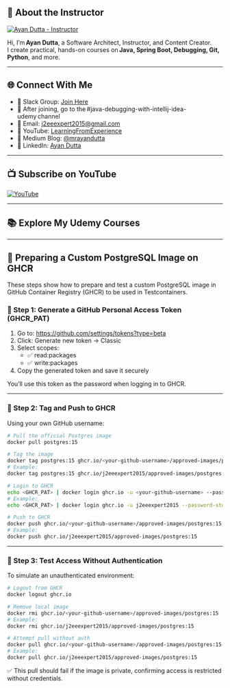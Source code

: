 ## 👤 About the Instructor

[![Ayan Dutta - Instructor](https://img-c.udemycdn.com/user/200_H/5007784_d6b8.jpg)](https://www.udemy.com/user/ayandutta/)

Hi, I’m **Ayan Dutta**, a Software Architect, Instructor, and Content Creator.  
I create practical, hands-on courses on **Java, Spring Boot, Debugging, Git, Python**, and more.

---

## 🌐 Connect With Me

- 💬 Slack Group: [Join Here](https://join.slack.com/t/learningfromexp/shared_invite/zt-1fnksxgd0-_jOdmIq2voEeMtoindhWrA)
- 📢 After joining, go to the #java-debugging-with-intellij-idea-udemy channel  
- 📧 Email: j2eeexpert2015@gmail.com  
- 🔗 YouTube: [LearningFromExperience](https://www.youtube.com/@learningfromexperience)  
- 📝 Medium Blog: [@mrayandutta](https://medium.com/@mrayandutta)  
- 💼 LinkedIn: [Ayan Dutta](https://www.linkedin.com/in/ayan-dutta-a41091b/)

---

## 📺 Subscribe on YouTube

[![YouTube](https://img.shields.io/badge/Watch%20on%20YouTube-FF0000?style=for-the-badge&logo=youtube&logoColor=white)](https://www.youtube.com/@learningfromexperience)

---

## 📚 Explore My Udemy Courses

<!-- Insert course tables here -->

---

## 🐳 Preparing a Custom PostgreSQL Image on GHCR

These steps show how to prepare and test a custom PostgreSQL image in GitHub Container Registry (GHCR) to be used in Testcontainers.

### 🔐 Step 1: Generate a GitHub Personal Access Token (GHCR_PAT)

1. Go to: https://github.com/settings/tokens?type=beta  
2. Click: Generate new token → Classic  
3. Select scopes:
   - ✅ read:packages  
   - ✅ write:packages  
4. Copy the generated token and save it securely

You’ll use this token as the password when logging in to GHCR.

---

### 🔧 Step 2: Tag and Push to GHCR

Using your own GitHub username:

```bash
# Pull the official Postgres image
docker pull postgres:15

# Tag the image
docker tag postgres:15 ghcr.io/<your-github-username>/approved-images/postgres:15
# Example:
docker tag postgres:15 ghcr.io/j2eeexpert2015/approved-images/postgres:15

# Login to GHCR
echo <GHCR_PAT> | docker login ghcr.io -u <your-github-username> --password-stdin
# Example:
echo <GHCR_PAT> | docker login ghcr.io -u j2eeexpert2015 --password-stdin

# Push to GHCR
docker push ghcr.io/<your-github-username>/approved-images/postgres:15
# Example:
docker push ghcr.io/j2eeexpert2015/approved-images/postgres:15
```

---

### 🚫 Step 3: Test Access Without Authentication

To simulate an unauthenticated environment:

```bash
# Logout from GHCR
docker logout ghcr.io

# Remove local image
docker rmi ghcr.io/<your-github-username>/approved-images/postgres:15
# Example:
docker rmi ghcr.io/j2eeexpert2015/approved-images/postgres:15

# Attempt pull without auth
docker pull ghcr.io/<your-github-username>/approved-images/postgres:15
# Example:
docker pull ghcr.io/j2eeexpert2015/approved-images/postgres:15
```

✅ This pull should fail if the image is private, confirming access is restricted without credentials.


